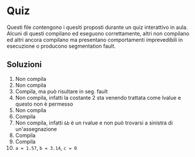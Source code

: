 # Quiz

Questi file contengono i quesiti proposti durante un quiz interattivo in aula. 
Alcuni di questi compilano ed eseguono correttamente, altri non compilano ed altri ancora compilano ma presentano comportamenti imprevedibili in esecuzione o producono segmentation fault.

## Soluzioni

1. Non compila
2. Non compila
3. Compila, ma può risultare in seg. fault
4. Non compila, infatti la costante 2 sta venendo trattata come lvalue e questo non è permesso
5. Non compila
6. Compila
7. Non compila, infatti `&b` è un rvalue e non può trovarsi a sinistra di un'assegnazione
8. Compila
9. Compila
10. `a = 1.57`, `b = 3.14`, `c = 0`
